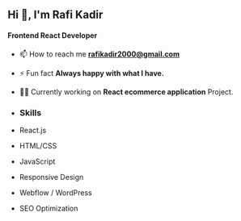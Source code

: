 <h2>Hi 👋, I'm Rafi Kadir</h2>
<h4>Frontend React Developer</h4>

- 📫 How to reach me **rafikadir2000@gmail.com**
- ⚡ Fun fact **Always happy with what I have.**
- 👨‍💻 Currently working on **React ecommerce application** Project.

- ### Skills
- React.js
- HTML/CSS
- JavaScript
- Responsive Design
- Webflow / WordPress
- SEO Optimization
